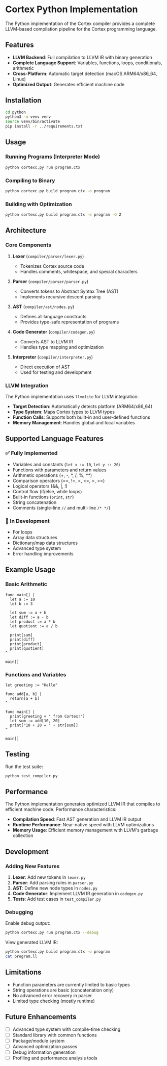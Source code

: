 # Cortex Python Implementation

The Python implementation of the Cortex compiler provides a complete LLVM-based compilation pipeline for the Cortex programming language.

## Features

- **LLVM Backend**: Full compilation to LLVM IR with binary generation
- **Complete Language Support**: Variables, functions, loops, conditionals, arithmetic
- **Cross-Platform**: Automatic target detection (macOS ARM64/x86_64, Linux)
- **Optimized Output**: Generates efficient machine code

## Installation

```bash
cd python
python3 -m venv venv
source venv/bin/activate
pip install -r ../requirements.txt
```

## Usage

### Running Programs (Interpreter Mode)

```bash
python cortexc.py run program.ctx
```

### Compiling to Binary

```bash
python cortexc.py build program.ctx -o program
```

### Building with Optimization

```bash
python cortexc.py build program.ctx -o program -O 2
```

## Architecture

### Core Components

1. **Lexer** (`compiler/parser/lexer.py`)
   - Tokenizes Cortex source code
   - Handles comments, whitespace, and special characters

2. **Parser** (`compiler/parser/parser.py`)
   - Converts tokens to Abstract Syntax Tree (AST)
   - Implements recursive descent parsing

3. **AST** (`compiler/ast/nodes.py`)
   - Defines all language constructs
   - Provides type-safe representation of programs

4. **Code Generator** (`compiler/codegen.py`)
   - Converts AST to LLVM IR
   - Handles type mapping and optimization

5. **Interpreter** (`compiler/interpreter.py`)
   - Direct execution of AST
   - Used for testing and development

### LLVM Integration

The Python implementation uses `llvmlite` for LLVM integration:

- **Target Detection**: Automatically detects platform (ARM64/x86_64)
- **Type System**: Maps Cortex types to LLVM types
- **Function Calls**: Supports both built-in and user-defined functions
- **Memory Management**: Handles global and local variables

## Supported Language Features

### ✅ Fully Implemented

- Variables and constants (`let x := 10`, `let y :: 20`)
- Functions with parameters and return values
- Arithmetic operations (+, -, *, /, %, **)
- Comparison operators (==, !=, <, <=, >, >=)
- Logical operators (&&, \|, !)
- Control flow (if/else, while loops)
- Built-in functions (`print`, `str`)
- String concatenation
- Comments (single-line `//` and multi-line `/* */`)

### 🔄 In Development

- For loops
- Array data structures
- Dictionary/map data structures
- Advanced type system
- Error handling improvements

## Example Usage

### Basic Arithmetic

```cortex
func main[] |
  let a := 10
  let b := 3
  
  let sum := a + b
  let diff := a - b
  let product := a * b
  let quotient := a / b
  
  print[sum]
  print[diff]
  print[product]
  print[quotient]
^

main[]
```

### Functions and Variables

```cortex
let greeting := "Hello"

func add[a, b] |
  return[a + b]
^

func main[] |
  print[greeting + " from Cortex!"]
  let sum := add[10, 20]
  print["10 + 20 = " + str[sum]]
^

main[]
```

## Testing

Run the test suite:

```bash
python test_compiler.py
```

## Performance

The Python implementation generates optimized LLVM IR that compiles to efficient machine code. Performance characteristics:

- **Compilation Speed**: Fast AST generation and LLVM IR output
- **Runtime Performance**: Near-native speed with LLVM optimizations
- **Memory Usage**: Efficient memory management with LLVM's garbage collection

## Development

### Adding New Features

1. **Lexer**: Add new tokens in `lexer.py`
2. **Parser**: Add parsing rules in `parser.py`
3. **AST**: Define new node types in `nodes.py`
4. **Code Generator**: Implement LLVM IR generation in `codegen.py`
5. **Tests**: Add test cases in `test_compiler.py`

### Debugging

Enable debug output:

```bash
python cortexc.py run program.ctx --debug
```

View generated LLVM IR:

```bash
python cortexc.py build program.ctx -o program
cat program.ll
```

## Limitations

- Function parameters are currently limited to basic types
- String operations are basic (concatenation only)
- No advanced error recovery in parser
- Limited type checking (mostly runtime)

## Future Enhancements

- [ ] Advanced type system with compile-time checking
- [ ] Standard library with common functions
- [ ] Package/module system
- [ ] Advanced optimization passes
- [ ] Debug information generation
- [ ] Profiling and performance analysis tools
